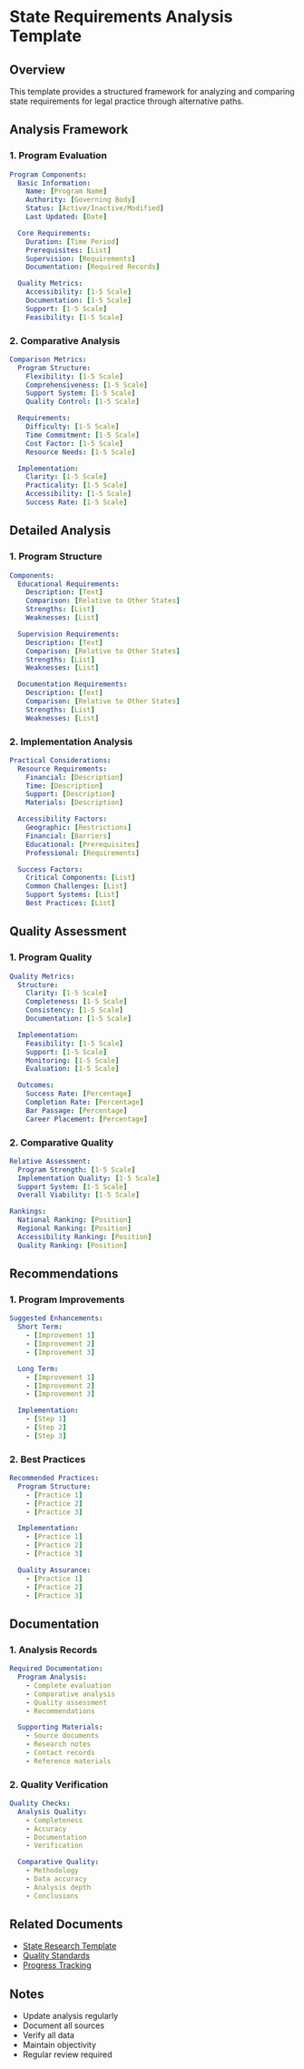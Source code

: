 # State Requirements Analysis Template

## Overview
This template provides a structured framework for analyzing and comparing state requirements for legal practice through alternative paths.

## Analysis Framework

### 1. Program Evaluation
```yaml
Program Components:
  Basic Information:
    Name: [Program Name]
    Authority: [Governing Body]
    Status: [Active/Inactive/Modified]
    Last Updated: [Date]

  Core Requirements:
    Duration: [Time Period]
    Prerequisites: [List]
    Supervision: [Requirements]
    Documentation: [Required Records]

  Quality Metrics:
    Accessibility: [1-5 Scale]
    Documentation: [1-5 Scale]
    Support: [1-5 Scale]
    Feasibility: [1-5 Scale]
```

### 2. Comparative Analysis
```yaml
Comparison Metrics:
  Program Structure:
    Flexibility: [1-5 Scale]
    Comprehensiveness: [1-5 Scale]
    Support System: [1-5 Scale]
    Quality Control: [1-5 Scale]

  Requirements:
    Difficulty: [1-5 Scale]
    Time Commitment: [1-5 Scale]
    Cost Factor: [1-5 Scale]
    Resource Needs: [1-5 Scale]

  Implementation:
    Clarity: [1-5 Scale]
    Practicality: [1-5 Scale]
    Accessibility: [1-5 Scale]
    Success Rate: [1-5 Scale]
```

## Detailed Analysis

### 1. Program Structure
```yaml
Components:
  Educational Requirements:
    Description: [Text]
    Comparison: [Relative to Other States]
    Strengths: [List]
    Weaknesses: [List]

  Supervision Requirements:
    Description: [Text]
    Comparison: [Relative to Other States]
    Strengths: [List]
    Weaknesses: [List]

  Documentation Requirements:
    Description: [Text]
    Comparison: [Relative to Other States]
    Strengths: [List]
    Weaknesses: [List]
```

### 2. Implementation Analysis
```yaml
Practical Considerations:
  Resource Requirements:
    Financial: [Description]
    Time: [Description]
    Support: [Description]
    Materials: [Description]

  Accessibility Factors:
    Geographic: [Restrictions]
    Financial: [Barriers]
    Educational: [Prerequisites]
    Professional: [Requirements]

  Success Factors:
    Critical Components: [List]
    Common Challenges: [List]
    Support Systems: [List]
    Best Practices: [List]
```

## Quality Assessment

### 1. Program Quality
```yaml
Quality Metrics:
  Structure:
    Clarity: [1-5 Scale]
    Completeness: [1-5 Scale]
    Consistency: [1-5 Scale]
    Documentation: [1-5 Scale]

  Implementation:
    Feasibility: [1-5 Scale]
    Support: [1-5 Scale]
    Monitoring: [1-5 Scale]
    Evaluation: [1-5 Scale]

  Outcomes:
    Success Rate: [Percentage]
    Completion Rate: [Percentage]
    Bar Passage: [Percentage]
    Career Placement: [Percentage]
```

### 2. Comparative Quality
```yaml
Relative Assessment:
  Program Strength: [1-5 Scale]
  Implementation Quality: [1-5 Scale]
  Support System: [1-5 Scale]
  Overall Viability: [1-5 Scale]

Rankings:
  National Ranking: [Position]
  Regional Ranking: [Position]
  Accessibility Ranking: [Position]
  Quality Ranking: [Position]
```

## Recommendations

### 1. Program Improvements
```yaml
Suggested Enhancements:
  Short Term:
    - [Improvement 1]
    - [Improvement 2]
    - [Improvement 3]

  Long Term:
    - [Improvement 1]
    - [Improvement 2]
    - [Improvement 3]

  Implementation:
    - [Step 1]
    - [Step 2]
    - [Step 3]
```

### 2. Best Practices
```yaml
Recommended Practices:
  Program Structure:
    - [Practice 1]
    - [Practice 2]
    - [Practice 3]

  Implementation:
    - [Practice 1]
    - [Practice 2]
    - [Practice 3]

  Quality Assurance:
    - [Practice 1]
    - [Practice 2]
    - [Practice 3]
```

## Documentation

### 1. Analysis Records
```yaml
Required Documentation:
  Program Analysis:
    - Complete evaluation
    - Comparative analysis
    - Quality assessment
    - Recommendations

  Supporting Materials:
    - Source documents
    - Research notes
    - Contact records
    - Reference materials
```

### 2. Quality Verification
```yaml
Quality Checks:
  Analysis Quality:
    - Completeness
    - Accuracy
    - Documentation
    - Verification

  Comparative Quality:
    - Methodology
    - Data accuracy
    - Analysis depth
    - Conclusions
```

## Related Documents
- [State Research Template](../../../.prompts/research/state_requirements/state_research_template.md)
- [Quality Standards](../../../.qa/templates/research_quality.md)
- [Progress Tracking](../../../.experiments/tracking/state_requirements/phase1_tracking.md)

## Notes
- Update analysis regularly
- Document all sources
- Verify all data
- Maintain objectivity
- Regular review required 